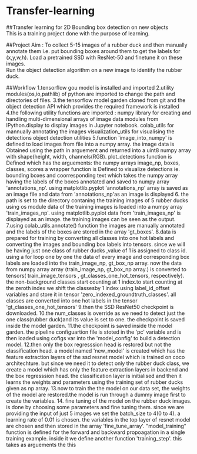 # Transfer-learning

##Transfer learning for 2D Bounding box detection on new objects	
This is a training project done with the purpose of learning.

##Project Aim :
To collect 5-15 images of a rubber duck and then manually annotate them i.e. put bounding boxes around them to get the labels for (x,y,w,h).
Load a pretrained SSD with ResNet-50 and finetune it on these images.  	
Run the object detection algorithm on a new image to identify the rubber duck.

##Workflow
1.tensorflow gou model is installed and imported
2.utility modules(os,io,pathlib) of python are imported to change the path and directories of files.
3.the tensorflow model garden cloned from git and  the object detection API which provides the required framework is installed
4.the following utility functions are imported :
  numpy  library for creating and handling multi-dimensional arrays of image data
  modules from IPython.display to display images in Jupyter notebook.
  colab_utils for mannually annotating the images 
  visualization_utils for visualising the detections
  object detection utilities 
5.function 'image_into_numpy' is defined to load images from file into a numpy array.
  the image data is Obtained using the path in arguement and returned into a uint8 numpy array with shape(height, width, channels(RGB).
   plot_detections function is Defined which has the arguements: the numpy arrays image_np, boxes, classes,   scores
  a wrapper function is Defined  to visualize detections ie. bounding boxes and coorresponding text which takes the numpy array having the labels of the boxes annotated and saved  to numpy array 'annotations_np'.
  using matplotlib.pyplot 'annotations_np' array is saved as an image file and data from 'annotations_np'as an image is displayed 
6. the path is set to the directory contaning the training images of 5 rubber ducks using os module
  data of the training images is loaded into a numpy array 'train_images_np'.
  using matplotlib.pyplot data  from 'train_images_np' is displayed as an image.
  the training images can be seen as the output.
7.using colab_utils.annotate() function the images are manually annotated and the labels of the boxes are stored in the array 'gt_boxes'.
8.data is prepared  for training by converting all classes into one hot labels and converting the images and bounding box labels into tensors.
since we will be having just one class of rubber ducks ,value of 1 is assigned to class id.
using a for loop one by one the data of every image and corresponding box labels are loaded into the train_image_np, gt_box_np array.
now the data from numpy array array (train_image_np, gt_box_np array.) is converted to tensors( train_image_tensors , gt_classes_one_hot_tensors, respectively).
the non-background classes start counting at 1 index.to start counting at the zeroth index we shift the classesby 1 index using label_id_offset variables and store it in tensor 'zero_indexed_groundtruth_classes'.
all classes  are converted into one hot labels in the tensor 'gt_classes_one_hot_tensors'
9.then the SSD ResNet50 checkpoint is downloaded.
10.the num_classes is override as we need to detect just the one class(rubber duck)and its value is set to one.
 the checkpoint is saved inside the model garden.
11.the checkpoint is saved inside the model garden.
the pipeline configuartion file is stoted in  the 'pc' variable and is then loaded using cofigs var into the 'model_config' to build a detection model.
12.then only the box regresssion head is restored but not the classification head.
a model named 'new_model' is created which has the feature extraction layers of the ssd resnet model which is trained on coco architechture. but since we need it to detect only the rubber duck class, we create a model which has only the feature extraction layers in backend and the box regresssion head. the classification layer is initialised and then it learns the weights and parameters using the training set of rubber ducks given as np array.
13.now to train the the model on our data set, the weights of the model are restored.the model is run through a dummy image first to create the variables.
14. fine tuning of the model on the rubber duck images. is done by choosing some parameters and fine tuning them.
  since we are providing the input of just 5 images we set the batch_size to 4(0 to 4).
  a learning rate of 0.01 is chosen.
  the variables in the top layer of resnet model are chosen and then stored in the array 'fine_tune_array'.
  "model_training" function is defined for the forward and backward propoagation in a single training example. inside it we define another function 'training_step'. this takes as arguements the 
  this 
  


  
  
    

  
